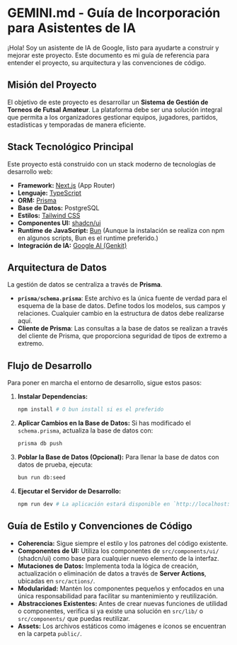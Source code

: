 # GEMINI.md - Guía de Incorporación para Asistentes de IA

¡Hola! Soy un asistente de IA de Google, listo para ayudarte a construir y mejorar este proyecto. Este documento es mi guía de referencia para entender el proyecto, su arquitectura y las convenciones de código.

## Misión del Proyecto

El objetivo de este proyecto es desarrollar un **Sistema de Gestión de Torneos de Futsal Amateur**. La plataforma debe ser una solución integral que permita a los organizadores gestionar equipos, jugadores, partidos, estadísticas y temporadas de manera eficiente.

## Stack Tecnológico Principal

Este proyecto está construido con un stack moderno de tecnologías de desarrollo web:

-   **Framework:** [Next.js](https://nextjs.org/) (App Router)
-   **Lenguaje:** [TypeScript](https://www.typescriptlang.org/)
-   **ORM:** [Prisma](https://www.prisma.io/)
-   **Base de Datos:** PostgreSQL
-   **Estilos:** [Tailwind CSS](https://tailwindcss.com/)
-   **Componentes UI:** [shadcn/ui](https://ui.shadcn.com/)
-   **Runtime de JavaScript:** [Bun](https://bun.sh/) (Aunque la instalación se realiza con npm en algunos scripts, Bun es el runtime preferido.)
-   **Integración de IA:** [Google AI (Genkit)](https://firebase.google.com/docs/genkit)

## Arquitectura de Datos

La gestión de datos se centraliza a través de **Prisma**.

-   **`prisma/schema.prisma`**: Este archivo es la única fuente de verdad para el esquema de la base de datos. Define todos los modelos, sus campos y relaciones. Cualquier cambio en la estructura de datos debe realizarse aquí.
-   **Cliente de Prisma**: Las consultas a la base de datos se realizan a través del cliente de Prisma, que proporciona seguridad de tipos de extremo a extremo.

## Flujo de Desarrollo

Para poner en marcha el entorno de desarrollo, sigue estos pasos:

1.  **Instalar Dependencias:**
    ```bash
    npm install # O bun install si es el preferido
    ```
2.  **Aplicar Cambios en la Base de Datos:**
    Si has modificado el `schema.prisma`, actualiza la base de datos con:
    ```bash
    prisma db push
    ```
3.  **Poblar la Base de Datos (Opcional):**
    Para llenar la base de datos con datos de prueba, ejecuta:
    ```bash
    bun run db:seed
    ```
4.  **Ejecutar el Servidor de Desarrollo:**
    ```bash
    npm run dev # La aplicación estará disponible en `http://localhost:9002`
    ```

## Guía de Estilo y Convenciones de Código

-   **Coherencia:** Sigue siempre el estilo y los patrones del código existente.
-   **Componentes de UI:** Utiliza los componentes de `src/components/ui/` (shadcn/ui) como base para cualquier nuevo elemento de la interfaz.
-   **Mutaciones de Datos:** Implementa toda la lógica de creación, actualización o eliminación de datos a través de **Server Actions**, ubicadas en `src/actions/`.
-   **Modularidad:** Mantén los componentes pequeños y enfocados en una única responsabilidad para facilitar su mantenimiento y reutilización.
-   **Abstracciones Existentes:** Antes de crear nuevas funciones de utilidad o componentes, verifica si ya existe una solución en `src/lib/` o `src/components/` que puedas reutilizar.
-   **Assets:** Los archivos estáticos como imágenes e íconos se encuentran en la carpeta `public/`.
